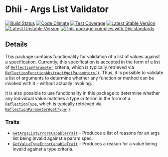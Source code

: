# Dhii - Args List Validator

[![Build Status](https://travis-ci.org/Dhii/args-list-validation.svg?branch=develop)](https://travis-ci.org/Dhii/args-list-validation)
[![Code Climate](https://codeclimate.com/github/Dhii/args-list-validation/badges/gpa.svg)](https://codeclimate.com/github/Dhii/args-list-validation)
[![Test Coverage](https://codeclimate.com/github/Dhii/args-list-validation/badges/coverage.svg)](https://codeclimate.com/github/Dhii/args-list-validation/coverage)
[![Latest Stable Version](https://poser.pugx.org/dhii/args-list-validation/version)](https://packagist.org/packages/dhii/args-list-validation)
[![Latest Unstable Version](https://poser.pugx.org/dhii/args-list-validation/v/unstable)](https://packagist.org/packages/dhii/args-list-validation)
[![This package complies with Dhii standards](https://img.shields.io/badge/Dhii-Compliant-green.svg?style=flat-square)][Dhii]

## Details
This package contains functionality for validation of a list of values against a specification. Currently, this
specification is accepted in the form of a list of [`ReflectionParameter`][ReflectionParameter] criteria, which is
typically retrieved via [`ReflectionFunctionAbstract#getParameters()`][ReflectionFunctionAbstract#getParameters()].
Thus, it is possible to validate a list of arguments to determine whether any function or method can be invoked with
it - without actually invoking.

It is also possible to use functionality in this package to determine whether any individual value matches a type
criterion in the form of a [`ReflectionType`][ReflectionType], which is typically retrieved via
[`ReflectionParameter#getType()`][ReflectionParameter#getType()].   

### Traits
- [`GetArgsListErrorsCapableTrait`][GetArgsListErrorsCapableTrait] - Produces a list of reasons for an args list being
invalid against a param spec.
- [`GetValueTypeErrorCapableTrait`][GetValueTypeErrorCapableTrait] - Produces a reason for a value being invalid
against a type criteria.

[Dhii]: https://github.com/Dhii/dhii

[GetArgsListErrorsCapableTrait]:                        src/GetArgsListErrorsCapableTrait.php
[GetValueTypeErrorCapableTrait]:                        src/GetValueTypeErrorCapableTrait.php

[ReflectionParameter]:                                  http://php.net/manual/en/class.reflectionparameter.php
[ReflectionType]:                                       http://php.net/manual/en/class.reflectiontype.php
[ReflectionFunctionAbstract#getParameters()]:           http://php.net/manual/en/reflectionfunctionabstract.getparameters.php
[ReflectionParameter#getType()]:                        http://php.net/manual/en/reflectionparameter.gettype.php
